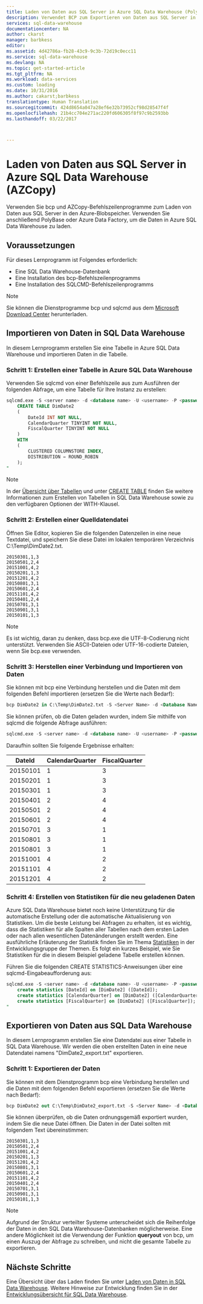 ```yaml
---
title: Laden von Daten aus SQL Server in Azure SQL Data Warehouse (PolyBase) | Microsoft Docs
description: Verwendet BCP zum Exportieren von Daten aus SQL Server in Flatfiles, AZCopy zum Importieren von Daten in Azure-Blobspeicher und PolyBase zum Erfassen der Daten in Azure SQL Data Warehouse.
services: sql-data-warehouse
documentationcenter: NA
author: ckarst
manager: barbkess
editor: 
ms.assetid: 4d42786a-fb28-43c9-9c3b-72d19c0ecc11
ms.service: sql-data-warehouse
ms.devlang: NA
ms.topic: get-started-article
ms.tgt_pltfrm: NA
ms.workload: data-services
ms.custom: loading
ms.date: 10/31/2016
ms.author: cakarst;barbkess
translationtype: Human Translation
ms.sourcegitcommit: 424d8654a047a28ef6e32b73952cf98d28547f4f
ms.openlocfilehash: 21b4cc704e271ac220fd606305f8f97c9b2593bb
ms.lasthandoff: 03/22/2017



---
```

# <a name="load-data-from-sql-server-into-azure-sql-data-warehouse-azcopy"></a>Laden von Daten aus SQL Server in Azure SQL Data Warehouse (AZCopy)
Verwenden Sie bcp und AZCopy-Befehlszeilenprogramme zum Laden von Daten aus SQL Server in den Azure-Blobspeicher. Verwenden Sie anschließend PolyBase oder Azure Data Factory, um die Daten in Azure SQL Data Warehouse zu laden. 

## <a name="prerequisites"></a>Voraussetzungen
Für dieses Lernprogramm ist Folgendes erforderlich:

* Eine SQL Data Warehouse-Datenbank
* Eine Installation des bcp-Befehlszeilenprogramms
* Eine Installation des SQLCMD-Befehlszeilenprogramms

> [!NOTE]
> Sie können die Dienstprogramme bcp und sqlcmd aus dem [Microsoft Download Center][Microsoft Download Center] herunterladen.
> 
> 

## <a name="import-data-into-sql-data-warehouse"></a>Importieren von Daten in SQL Data Warehouse
In diesem Lernprogramm erstellen Sie eine Tabelle in Azure SQL Data Warehouse und importieren Daten in die Tabelle.

### <a name="step-1-create-a-table-in-azure-sql-data-warehouse"></a>Schritt 1: Erstellen einer Tabelle in Azure SQL Data Warehouse
Verwenden Sie sqlcmd von einer Befehlszeile aus zum Ausführen der folgenden Abfrage, um eine Tabelle für Ihre Instanz zu erstellen:

```sql
sqlcmd.exe -S <server name> -d <database name> -U <username> -P <password> -I -Q "
    CREATE TABLE DimDate2
    (
        DateId INT NOT NULL,
        CalendarQuarter TINYINT NOT NULL,
        FiscalQuarter TINYINT NOT NULL
    )
    WITH
    (
        CLUSTERED COLUMNSTORE INDEX,
        DISTRIBUTION = ROUND_ROBIN
    );
"
```

> [!NOTE]
> In der [Übersicht über Tabellen][Table Overview] und unter [CREATE TABLE][CREATE TABLE syntax] finden Sie weitere Informationen zum Erstellen von Tabellen in SQL Data Warehouse sowie zu den verfügbaren Optionen der WITH-Klausel.
> 
> 

### <a name="step-2-create-a-source-data-file"></a>Schritt 2: Erstellen einer Quelldatendatei
Öffnen Sie Editor, kopieren Sie die folgenden Datenzeilen in eine neue Textdatei, und speichern Sie diese Datei im lokalen temporären Verzeichnis C:\Temp\DimDate2.txt.

```
20150301,1,3
20150501,2,4
20151001,4,2
20150201,1,3
20151201,4,2
20150801,3,1
20150601,2,4
20151101,4,2
20150401,2,4
20150701,3,1
20150901,3,1
20150101,1,3
```

> [!NOTE]
> Es ist wichtig, daran zu denken, dass bcp.exe die UTF-8-Codierung nicht unterstützt. Verwenden Sie ASCII-Dateien oder UTF-16-codierte Dateien, wenn Sie bcp.exe verwenden.
> 
> 

### <a name="step-3-connect-and-import-the-data"></a>Schritt 3: Herstellen einer Verbindung und Importieren von Daten
Sie können mit bcp eine Verbindung herstellen und die Daten mit dem folgenden Befehl importieren (ersetzen Sie die Werte nach Bedarf):

```sql
bcp DimDate2 in C:\Temp\DimDate2.txt -S <Server Name> -d <Database Name> -U <Username> -P <password> -q -c -t  ','
```

Sie können prüfen, ob die Daten geladen wurden, indem Sie mithilfe von sqlcmd die folgende Abfrage ausführen:

```sql
sqlcmd.exe -S <server name> -d <database name> -U <username> -P <password> -I -Q "SELECT * FROM DimDate2 ORDER BY 1;"
```

Daraufhin sollten Sie folgende Ergebnisse erhalten:

| DateId | CalendarQuarter | FiscalQuarter |
| --- | --- | --- |
| 20150101 |1 |3 |
| 20150201 |1 |3 |
| 20150301 |1 |3 |
| 20150401 |2 |4 |
| 20150501 |2 |4 |
| 20150601 |2 |4 |
| 20150701 |3 |1 |
| 20150801 |3 |1 |
| 20150801 |3 |1 |
| 20151001 |4 |2 |
| 20151101 |4 |2 |
| 20151201 |4 |2 |

### <a name="step-4-create-statistics-on-your-newly-loaded-data"></a>Schritt 4: Erstellen von Statistiken für die neu geladenen Daten
Azure SQL Data Warehouse bietet noch keine Unterstützung für die automatische Erstellung oder die automatische Aktualisierung von Statistiken. Um die beste Leistung bei Abfragen zu erhalten, ist es wichtig, dass die Statistiken für alle Spalten aller Tabellen nach dem ersten Laden oder nach allen wesentlichen Datenänderungen erstellt werden. Eine ausführliche Erläuterung der Statistik finden Sie im Thema [Statistiken][Statistics] in der Entwicklungsgruppe der Themen. Es folgt ein kurzes Beispiel, wie Sie Statistiken für die in diesem Beispiel geladene Tabelle erstellen können.

Führen Sie die folgenden CREATE STATISTICS-Anweisungen über eine sqlcmd-Eingabeaufforderung aus:

```sql
sqlcmd.exe -S <server name> -d <database name> -U <username> -P <password> -I -Q "
    create statistics [DateId] on [DimDate2] ([DateId]);
    create statistics [CalendarQuarter] on [DimDate2] ([CalendarQuarter]);
    create statistics [FiscalQuarter] on [DimDate2] ([FiscalQuarter]);
"
```

## <a name="export-data-from-sql-data-warehouse"></a>Exportieren von Daten aus SQL Data Warehouse
In diesem Lernprogramm erstellen Sie eine Datendatei aus einer Tabelle in SQL Data Warehouse. Wir werden die oben erstellten Daten in eine neue Datendatei namens "DimDate2_export.txt" exportieren.

### <a name="step-1-export-the-data"></a>Schritt 1: Exportieren der Daten
Sie können mit dem Dienstprogramm bcp eine Verbindung herstellen und die Daten mit dem folgenden Befehl exportieren (ersetzen Sie die Werte nach Bedarf):

```sql
bcp DimDate2 out C:\Temp\DimDate2_export.txt -S <Server Name> -d <Database Name> -U <Username> -P <password> -q -c -t ','
```
Sie können überprüfen, ob die Daten ordnungsgemäß exportiert wurden, indem Sie die neue Datei öffnen. Die Daten in der Datei sollten mit folgendem Text übereinstimmen:

```
20150301,1,3
20150501,2,4
20151001,4,2
20150201,1,3
20151201,4,2
20150801,3,1
20150601,2,4
20151101,4,2
20150401,2,4
20150701,3,1
20150901,3,1
20150101,1,3
```

> [!NOTE]
> Aufgrund der Struktur verteilter Systeme unterscheidet sich die Reihenfolge der Daten in den SQL Data Warehouse-Datenbanken möglicherweise. Eine andere Möglichkeit ist die Verwendung der Funktion **queryout** von bcp, um einen Auszug der Abfrage zu schreiben, und nicht die gesamte Tabelle zu exportieren.
> 
> 

## <a name="next-steps"></a>Nächste Schritte
Eine Übersicht über das Laden finden Sie unter [Laden von Daten in SQL Data Warehouse][Load data into SQL Data Warehouse].
Weitere Hinweise zur Entwicklung finden Sie in der [Entwicklungsübersicht für SQL Data Warehouse][SQL Data Warehouse development overview].

<!--Image references-->

<!--Article references-->

[Load data into SQL Data Warehouse]: ./sql-data-warehouse-overview-load.md
[SQL Data Warehouse development overview]: ./sql-data-warehouse-overview-develop.md
[Table Overview]: ./sql-data-warehouse-tables-overview.md
[Statistics]: ./sql-data-warehouse-tables-statistics.md

<!--MSDN references-->
[bcp]: https://msdn.microsoft.com/library/ms162802.aspx
[CREATE TABLE syntax]: https://msdn.microsoft.com/library/mt203953.aspx

<!--Other Web references-->
[Microsoft Download Center]: https://www.microsoft.com/download/details.aspx?id=36433

